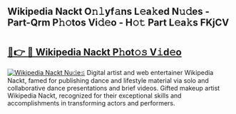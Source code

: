 ## Wikipedia Nackt O𝚗𝚕yf𝚊ns L𝚎a𝚔ed N𝚞𝚍es - Part-Qrm P𝚑𝚘tos Vi𝚍𝚎o - H𝚘𝚝 Part L𝚎a𝚔s FKjCV

# <h2><a href="http://kf6s7wx.oniu.top/?m=Wikipedia+Nackt">🔗👉 🔴 Wikipedia Nackt P𝚑ot𝚘𝚜 V𝚒d𝚎o</a></h2>

[![Wikipedia Nackt Nu𝚍e𝚜](https://i.imgur.com/0qMVB7G.gif)](http://kf6s7wx.oniu.top/?m=Wikipedia+Nackt)
Digital artist and web entertainer Wikipedia Nackt, famed for publishing dance and lifestyle material via solo and collaborative dance presentations and brief videos. Gifted makeup artist Wikipedia Nackt, recognized for their exceptional skills and accomplishments in transforming actors and performers.  
